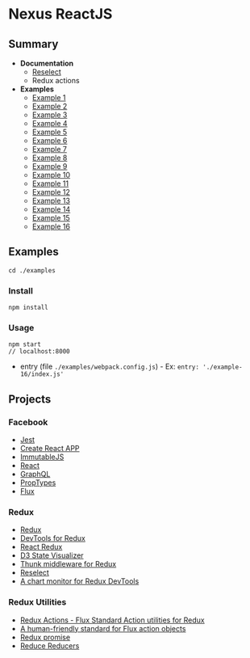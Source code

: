 # Nexus ReactJS

## Summary
- **Documentation**
  - [Reselect](./docs/RESELECT.md)
  - Redux actions
- **Examples**
  - [Example 1](./examples/example-1)
  - [Example 2](./examples/example-2)
  - [Example 3](./examples/example-3)
  - [Example 4](./examples/example-4)
  - [Example 5](./examples/example-5)
  - [Example 6](./examples/example-6)
  - [Example 7](./examples/example-7)
  - [Example 8](./examples/example-8)
  - [Example 9](./examples/example-9)
  - [Example 10](./examples/example-10)
  - [Example 11](./examples/example-11)
  - [Example 12](./examples/example-12)
  - [Example 13](./examples/example-13)
  - [Example 14](./examples/example-14)
  - [Example 15](./examples/example-15)
  - [Example 16](./examples/example-16)

## Examples

```
cd ./examples
```

### Install
```
npm install
```

### Usage
```
npm start
// localhost:8000
```

* entry (file `./examples/webpack.config.js`) - Ex: `entry: './example-16/index.js'`


## Projects

### Facebook

  - [Jest](https://github.com/facebook/jest)
  - [Create React APP](https://github.com/facebook/create-react-app)
  - [ImmutableJS](https://github.com/facebook/immutable-js)
  - [React](https://github.com/facebook/react)
  - [GraphQL](https://github.com/facebook/graphql)
  - [PropTypes](https://github.com/facebook/prop-types)
  - [Flux](https://github.com/facebook/flux)

### Redux

  - [Redux](https://github.com/reduxjs/redux)
  - [DevTools for Redux](https://github.com/reduxjs/redux-devtools)
  - [React Redux](https://github.com/reduxjs/react-redux)
  - [D3 State Visualizer](https://github.com/reduxjs/d3-state-visualizer)
  - [Thunk middleware for Redux](https://github.com/reduxjs/redux-thunk)
  - [Reselect](https://github.com/reduxjs/reselect)
  - [A chart monitor for Redux DevTools](https://github.com/reduxjs/redux-devtools-chart-monitor)

### Redux Utilities

  - [Redux Actions - Flux Standard Action utilities for Redux](https://github.com/redux-utilities/redux-actions)
  - [A human-friendly standard for Flux action objects](https://github.com/redux-utilities/flux-standard-action)
  - [Redux promise](https://github.com/redux-utilities/redux-promise)
  - [Reduce Reducers](https://github.com/redux-utilities/reduce-reducers)
